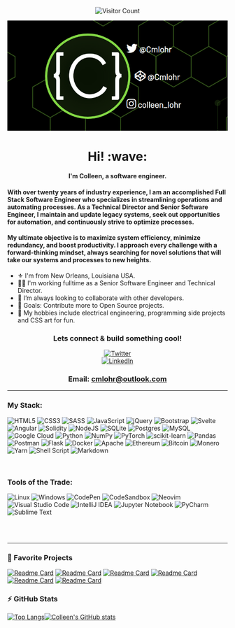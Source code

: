 <!-- Badges: https://github.com/Ileriayo/markdown-badges -->
<div align = 'center'>  


![Visitor Count](https://profile-counter.glitch.me/{cmlohr}/count.svg)
  
</div>
<div align='center'>
  
  ![cmlohr header](assets/logo.gif)
  
</div>
<h1 align='center'> Hi! :wave:</h1>
<p style="font-weight: 700;", align='center'>
I'm Colleen, a software engineer.
</p>  

#### With over twenty years of industry experience, I am an accomplished Full Stack Software Engineer who specializes in streamlining operations and automating processes. As a Technical Director and Senior Software Engineer, I maintain and update legacy systems, seek out opportunities for automation, and continuously strive to optimize processes. 

#### My ultimate objective is to maximize system efficiency, minimize redundancy, and boost productivity. I approach every challenge with a forward-thinking mindset, always searching for novel solutions that will take our systems and processes to new heights.  

- :fleur_de_lis: I'm from New Orleans, Louisiana USA.
- :woman_technologist: I'm working fulltime as a Senior Software Engineer and Technical Director.
- :vulcan_salute: I’m always looking to collaborate with other developers.
- :thinking: Goals: Contribute more to Open Source projects.
- :ramen: My hobbies include electrical engineering, programming side projects and CSS art for fun.

<h3 align='center'>Lets connect & build something cool!</h3>


<div align='center'>  
  
  [![Twitter](https://img.shields.io/badge/Twitter-1DA1F2?logo=twitter&logoColor=white)](https://www.twitter.com/cmlohr)  
  [![LinkedIn](https://img.shields.io/badge/LinkedIn-0077b5?logo=linkedin&logoColor=white)](https://www.linkedin.com/in/cmlohr/)
<!--   <h3 align='center'>&nbsp;>&nbsp;>&nbsp;>&nbsp;<a align='center' alt='link to my cv' href="https://www.cmlohr.dev/cv.html">My CV</a>&nbsp;<&nbsp;<&nbsp;<&nbsp;</h3> -->
  <h3 align='center'>Email:  <a align='center' alt="cmlohr@outlook.com" href="mailto:cmlohr@outlook.com">cmlohr@outlook.com</a></h3>
  
</div>
<hr>

### My Stack:

![HTML5](https://img.shields.io/badge/html5-%23E34F26.svg?style=for-the-badge&logo=html5&logoColor=white)
![CSS3](https://img.shields.io/badge/css3-%231572B6.svg?style=for-the-badge&logo=css3&logoColor=white)
![SASS](https://img.shields.io/badge/SASS-hotpink.svg?style=for-the-badge&logo=SASS&logoColor=white)
![JavaScript](https://img.shields.io/badge/javascript-%23323330.svg?style=for-the-badge&logo=javascript&logoColor=%23F7DF1E)
![jQuery](https://img.shields.io/badge/jquery-%230769AD.svg?style=for-the-badge&logo=jquery&logoColor=white)
![Bootstrap](https://img.shields.io/badge/bootstrap-%23563D7C.svg?style=for-the-badge&logo=bootstrap&logoColor=white)
![Svelte](https://img.shields.io/badge/svelte-%23f1413d.svg?style=for-the-badge&logo=svelte&logoColor=white)
![Angular](https://img.shields.io/badge/Angular-DD0031.svg?style=for-the-badge&logo=angular&logoColor=white)
![Solidity](https://img.shields.io/badge/Solidity-%23363636.svg?style=for-the-badge&logo=solidity&logoColor=white)
![NodeJS](https://img.shields.io/badge/node.js-6DA55F?style=for-the-badge&logo=node.js&logoColor=white)
![SQLite](https://img.shields.io/badge/sqlite-%2307405e.svg?style=for-the-badge&logo=sqlite&logoColor=white)
![Postgres](https://img.shields.io/badge/postgres-%23316192.svg?style=for-the-badge&logo=postgresql&logoColor=white)
![MySQL](https://img.shields.io/badge/mysql-%2300f.svg?style=for-the-badge&logo=mysql&logoColor=white)
![Google Cloud](https://img.shields.io/badge/GoogleCloud-%234285F4.svg?style=for-the-badge&logo=google-cloud&logoColor=white)
![Python](https://img.shields.io/badge/python-3670A0?style=for-the-badge&logo=python&logoColor=ffdd54)
![NumPy](https://img.shields.io/badge/numpy-%23013243.svg?style=for-the-badge&logo=numpy&logoColor=white)
![PyTorch](https://img.shields.io/badge/PyTorch-%23EE4C2C.svg?style=for-the-badge&logo=PyTorch&logoColor=white)
![scikit-learn](https://img.shields.io/badge/scikit--learn-%23F7931E.svg?style=for-the-badge&logo=scikit-learn&logoColor=white)
![Pandas](https://img.shields.io/badge/pandas-%23150458.svg?style=for-the-badge&logo=pandas&logoColor=white)
![Postman](https://img.shields.io/badge/Postman-FF6C37?style=for-the-badge&logo=postman&logoColor=white)
![Flask](https://img.shields.io/badge/flask-%23000.svg?style=for-the-badge&logo=flask&logoColor=white)
![Docker](https://img.shields.io/badge/docker-%230db7ed.svg?style=for-the-badge&logo=docker&logoColor=white)
![Apache](https://img.shields.io/badge/apache-%23D42029.svg?style=for-the-badge&logo=apache&logoColor=white)
![Ethereum](https://img.shields.io/badge/Ethereum-3C3C3D?style=for-the-badge&logo=Ethereum&logoColor=white)
![Bitcoin](https://img.shields.io/badge/Bitcoin-000?style=for-the-badge&logo=bitcoin&logoColor=white)
![Monero](https://img.shields.io/badge/monero-FF6600?style=for-the-badge&logo=monero&logoColor=white)
![Yarn](https://img.shields.io/badge/yarn-%232C8EBB.svg?style=for-the-badge&logo=yarn&logoColor=white)
![Shell Script](https://img.shields.io/badge/shell_script-%23121011.svg?style=for-the-badge&logo=gnu-bash&logoColor=white)
![Markdown](https://img.shields.io/badge/markdown-%23000000.svg?style=for-the-badge&logo=markdown&logoColor=white)
<!-- ![MySQL](https://img.shields.io/badge/mysql-%2300f.svg?style=for-the-badge&logo=mysql&logoColor=white) -->
<!-- ![TensorFlow](https://img.shields.io/badge/TensorFlow-%23FF6F00.svg?style=for-the-badge&logo=TensorFlow&logoColor=white) -->
<!-- ![Java](https://img.shields.io/badge/java-%23ED8B00.svg?style=for-the-badge&logo=java&logoColor=white) -->
<!--
![Kubernetes](https://img.shields.io/badge/kubernetes-%23326ce5.svg?style=for-the-badge&logo=kubernetes&logoColor=white)

![Jenkins](https://img.shields.io/badge/jenkins-%232C5263.svg?style=for-the-badge&logo=jenkins&logoColor=white) -->

<br />

### Tools of the Trade:
![Linux](https://img.shields.io/badge/Linux-FCC624?style=for-the-badge&logo=linux&logoColor=black)
![Windows](https://img.shields.io/badge/Windows-0078D6?style=for-the-badge&logo=windows&logoColor=white)
![CodePen](https://img.shields.io/badge/CodePen-white?style=for-the-badge&logo=codepen&logoColor=black)
![CodeSandbox](https://img.shields.io/badge/Codesandbox-040404?style=for-the-badge&logo=codesandbox&logoColor=DBDBDB)
![Neovim](https://img.shields.io/badge/NeoVim-%2357A143.svg?&style=for-the-badge&logo=neovim&logoColor=white)
![Visual Studio Code](https://img.shields.io/badge/Visual%20Studio%20Code-0078d7.svg?style=for-the-badge&logo=visual-studio-code&logoColor=white)
![IntelliJ IDEA](https://img.shields.io/badge/IntelliJIDEA-000000.svg?style=for-the-badge&logo=intellij-idea&logoColor=white)
![Jupyter Notebook](https://img.shields.io/badge/jupyter-%23FA0F00.svg?style=for-the-badge&logo=jupyter&logoColor=white)
![PyCharm](https://img.shields.io/badge/pycharm-143?style=for-the-badge&logo=pycharm&logoColor=black&color=black&labelColor=green)
![Sublime Text](https://img.shields.io/badge/sublime_text-%23575757.svg?style=for-the-badge&logo=sublime-text&logoColor=important)

<br />
<br />
<hr>


### :smiling_face_with_three_hearts: Favorite Projects

[![Readme Card](https://github-readme-stats.vercel.app/api/pin/?username=cmlohr&repo=My-OS&theme=chartreuse-dark)](https://github.com/cmlohr/My-OS)
[![Readme Card](https://github-readme-stats.vercel.app/api/pin/?username=cmlohr&repo=GUI-gpt-4&theme=chartreuse-dark)](https://github.com/cmlohr/GUI-gpt-4)
[![Readme Card](https://github-readme-stats.vercel.app/api/pin/?username=cmlohr&repo=py-random-walker&theme=chartreuse-dark)](https://github.com/cmlohr/py-random-walker)
[![Readme Card](https://github-readme-stats.vercel.app/api/pin/?username=cmlohr&repo=vim-startify-cat&theme=chartreuse-dark)](https://github.com/cmlohr/vim-startify-cat)
[![Readme Card](https://github-readme-stats.vercel.app/api/pin/?username=cmlohr&repo=coffee-machine&theme=chartreuse-dark)](https://github.com/cmlohr/coffee-machine)
[![Readme Card](https://github-readme-stats.vercel.app/api/pin/?username=cmlohr&repo=Hover-responsive-particle-landing&theme=chartreuse-dark)](https://github.com/cmlohr/Hover-responsive-particle-landing)  

### :zap: GitHub Stats
[![Top Langs](https://github-readme-stats.vercel.app/api/top-langs/?username=cmlohr&theme=chartreuse-dark&langs_count=3)](https://github.com/cmlohr/github-readme-stats)[![Colleen's GitHub stats](https://github-readme-stats.vercel.app/api?username=cmlohr&theme=chartreuse-dark&count_private=true&show_icons=true&line_height=27)](https://github.com/cmlohr/github-readme-stats)  


